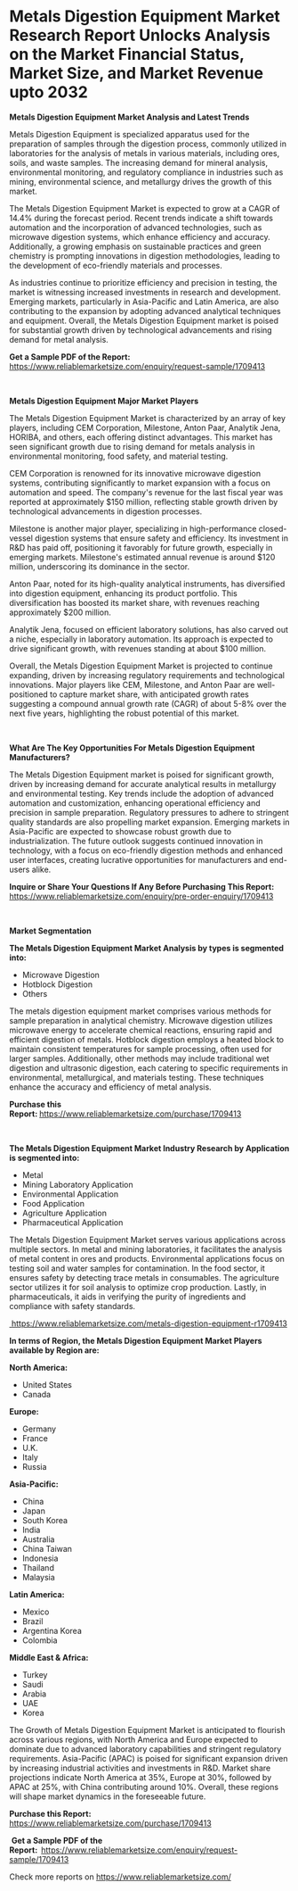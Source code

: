 <p><h1>Metals Digestion Equipment Market Research Report Unlocks Analysis on the Market Financial Status, Market Size, and Market Revenue upto 2032</h1></p><p><strong>Metals Digestion Equipment Market Analysis and Latest Trends</strong></p>
<p><p>Metals Digestion Equipment is specialized apparatus used for the preparation of samples through the digestion process, commonly utilized in laboratories for the analysis of metals in various materials, including ores, soils, and waste samples. The increasing demand for mineral analysis, environmental monitoring, and regulatory compliance in industries such as mining, environmental science, and metallurgy drives the growth of this market. </p><p>The Metals Digestion Equipment Market is expected to grow at a CAGR of 14.4% during the forecast period. Recent trends indicate a shift towards automation and the incorporation of advanced technologies, such as microwave digestion systems, which enhance efficiency and accuracy. Additionally, a growing emphasis on sustainable practices and green chemistry is prompting innovations in digestion methodologies, leading to the development of eco-friendly materials and processes. </p><p>As industries continue to prioritize efficiency and precision in testing, the market is witnessing increased investments in research and development. Emerging markets, particularly in Asia-Pacific and Latin America, are also contributing to the expansion by adopting advanced analytical techniques and equipment. Overall, the Metals Digestion Equipment market is poised for substantial growth driven by technological advancements and rising demand for metal analysis.</p></p>
<p><strong>Get a Sample PDF of the Report:&nbsp;</strong> <a href="https://www.reliablemarketsize.com/enquiry/request-sample/1709413?utm_campaign=1897&utm_medium=2&utm_source=Github&utm_content=ia&utm_term=10012025&utm_id=metals-digestion-equipment">https://www.reliablemarketsize.com/enquiry/request-sample/1709413</a></p>
<p>&nbsp;</p>
<p><strong>Metals Digestion Equipment Major Market Players</strong></p>
<p><p>The Metals Digestion Equipment Market is characterized by an array of key players, including CEM Corporation, Milestone, Anton Paar, Analytik Jena, HORIBA, and others, each offering distinct advantages. This market has seen significant growth due to rising demand for metals analysis in environmental monitoring, food safety, and material testing.</p><p>CEM Corporation is renowned for its innovative microwave digestion systems, contributing significantly to market expansion with a focus on automation and speed. The company's revenue for the last fiscal year was reported at approximately $150 million, reflecting stable growth driven by technological advancements in digestion processes.</p><p>Milestone is another major player, specializing in high-performance closed-vessel digestion systems that ensure safety and efficiency. Its investment in R&D has paid off, positioning it favorably for future growth, especially in emerging markets. Milestone's estimated annual revenue is around $120 million, underscoring its dominance in the sector.</p><p>Anton Paar, noted for its high-quality analytical instruments, has diversified into digestion equipment, enhancing its product portfolio. This diversification has boosted its market share, with revenues reaching approximately $200 million.</p><p>Analytik Jena, focused on efficient laboratory solutions, has also carved out a niche, especially in laboratory automation. Its approach is expected to drive significant growth, with revenues standing at about $100 million.</p><p>Overall, the Metals Digestion Equipment Market is projected to continue expanding, driven by increasing regulatory requirements and technological innovations. Major players like CEM, Milestone, and Anton Paar are well-positioned to capture market share, with anticipated growth rates suggesting a compound annual growth rate (CAGR) of about 5-8% over the next five years, highlighting the robust potential of this market.</p></p>
<p>&nbsp;</p>
<p><strong>What Are The Key Opportunities For Metals Digestion Equipment Manufacturers?</strong></p>
<p><p>The Metals Digestion Equipment market is poised for significant growth, driven by increasing demand for accurate analytical results in metallurgy and environmental testing. Key trends include the adoption of advanced automation and customization, enhancing operational efficiency and precision in sample preparation. Regulatory pressures to adhere to stringent quality standards are also propelling market expansion. Emerging markets in Asia-Pacific are expected to showcase robust growth due to industrialization. The future outlook suggests continued innovation in technology, with a focus on eco-friendly digestion methods and enhanced user interfaces, creating lucrative opportunities for manufacturers and end-users alike.</p></p>
<p><strong>Inquire or Share Your Questions If Any Before Purchasing This Report:</strong> <a href="https://www.reliablemarketsize.com/enquiry/pre-order-enquiry/1709413?utm_campaign=1897&utm_medium=2&utm_source=Github&utm_content=ia&utm_term=10012025&utm_id=metals-digestion-equipment">https://www.reliablemarketsize.com/enquiry/pre-order-enquiry/1709413</a></p>
<p>&nbsp;</p>
<p><strong>Market Segmentation</strong></p>
<p><strong>The Metals Digestion Equipment Market Analysis by types is segmented into:</strong></p>
<p><ul><li>Microwave Digestion</li><li>Hotblock Digestion</li><li>Others</li></ul></p>
<p><p>The metals digestion equipment market comprises various methods for sample preparation in analytical chemistry. Microwave digestion utilizes microwave energy to accelerate chemical reactions, ensuring rapid and efficient digestion of metals. Hotblock digestion employs a heated block to maintain consistent temperatures for sample processing, often used for larger samples. Additionally, other methods may include traditional wet digestion and ultrasonic digestion, each catering to specific requirements in environmental, metallurgical, and materials testing. These techniques enhance the accuracy and efficiency of metal analysis.</p></p>
<p><strong>Purchase this Report:&nbsp;</strong><a href="https://www.reliablemarketsize.com/purchase/1709413?utm_campaign=1897&utm_medium=2&utm_source=Github&utm_content=ia&utm_term=10012025&utm_id=metals-digestion-equipment">https://www.reliablemarketsize.com/purchase/1709413</a></p>
<p>&nbsp;</p>
<p><strong>The Metals Digestion Equipment Market Industry Research by Application is segmented into:</strong></p>
<p><ul><li>Metal</li><li>Mining Laboratory Application</li><li>Environmental Application</li><li>Food Application</li><li>Agriculture Application</li><li>Pharmaceutical Application</li></ul></p>
<p><p>The Metals Digestion Equipment Market serves various applications across multiple sectors. In metal and mining laboratories, it facilitates the analysis of metal content in ores and products. Environmental applications focus on testing soil and water samples for contamination. In the food sector, it ensures safety by detecting trace metals in consumables. The agriculture sector utilizes it for soil analysis to optimize crop production. Lastly, in pharmaceuticals, it aids in verifying the purity of ingredients and compliance with safety standards.</p></p>
<p><a href="https://www.reliablemarketsize.com/metals-digestion-equipment-r1709413?utm_campaign=1897&utm_medium=2&utm_source=Github&utm_content=ia&utm_term=10012025&utm_id=metals-digestion-equipment">&nbsp;https://www.reliablemarketsize.com/metals-digestion-equipment-r1709413</a></p>
<p><strong>In terms of Region, the Metals Digestion Equipment Market Players available by Region are:</strong></p>
<p>
    <p> <strong> North America: </strong>
        <ul>
            <li>United States</li>
            <li>Canada</li>
        </ul>
        </p> 
    <p> <strong> Europe: </strong>
        <ul>
            <li>Germany</li>
            <li>France</li>
            <li>U.K.</li>
            <li>Italy</li>
            <li>Russia</li>
        </ul>
        </p> 
    <p> <strong> Asia-Pacific: </strong>
        <ul>
            <li>China</li>
            <li>Japan</li>
            <li>South Korea</li>
            <li>India</li>
            <li>Australia</li>
            <li>China Taiwan</li>
            <li>Indonesia</li>
            <li>Thailand</li>
            <li>Malaysia</li>
        </ul>
        </p> 
    <p> <strong> Latin America: </strong>
        <ul>
            <li>Mexico</li>
            <li>Brazil</li>
            <li>Argentina Korea</li>
            <li>Colombia</li>
        </ul>
        </p> 
    <p> <strong> Middle East & Africa: </strong>
        <ul>
            <li>Turkey</li>
            <li>Saudi</li>
            <li>Arabia</li>
            <li>UAE</li>
            <li>Korea</li>
        </ul>
    </p>
    </p>
<p><p>The Growth of Metals Digestion Equipment Market is anticipated to flourish across various regions, with North America and Europe expected to dominate due to advanced laboratory capabilities and stringent regulatory requirements. Asia-Pacific (APAC) is poised for significant expansion driven by increasing industrial activities and investments in R&D. Market share projections indicate North America at 35%, Europe at 30%, followed by APAC at 25%, with China contributing around 10%. Overall, these regions will shape market dynamics in the foreseeable future.</p></p>
<p><strong>Purchase this Report: </strong><a href="https://www.reliablemarketsize.com/purchase/1709413?utm_campaign=1897&utm_medium=2&utm_source=Github&utm_content=ia&utm_term=10012025&utm_id=metals-digestion-equipment">https://www.reliablemarketsize.com/purchase/1709413</a></p>
<p>&nbsp;<strong>Get a Sample PDF of the Report:&nbsp;&nbsp;</strong><a href="https://www.reliablemarketsize.com/enquiry/request-sample/1709413?utm_campaign=1897&utm_medium=2&utm_source=Github&utm_content=ia&utm_term=10012025&utm_id=metals-digestion-equipment">https://www.reliablemarketsize.com/enquiry/request-sample/1709413</a></p>
<p><strong></strong></p>
<p>Check more reports on <a href="https://www.reliablemarketsize.com/?utm_campaign=1897&utm_medium=2&utm_source=Github&utm_content=ia&utm_term=10012025&utm_id=metals-digestion-equipment">https://www.reliablemarketsize.com/</a></p>